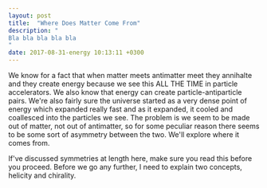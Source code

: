 ```yaml
---
layout: post
title:  "Where Does Matter Come From"
description: "
Bla bla bla bla bla 
"
date: 2017-08-31-energy 10:13:11 +0300
---
```

We know for a fact that when matter meets antimatter meet they annihalte and they create energy because we see this ALL THE TIME in particle accelerators. We also know that energy can create particle-antiparticle pairs. We're also fairly sure the universe started as a very dense point of energy which expanded really fast and as it expanded, it cooled and coallesced into the particles we see. The problem is we seem to be made out of matter, not out of antimatter, so for some peculiar reason there seems to be some sort of asymmetry between the two. We'll explore where it comes from.

If've discussed symmetries at length here, make sure you read this before you proceed. Before we go any further, I need to explain two concepts, helicity and chirality.